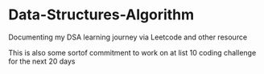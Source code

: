 # Data-Structures-Algorithm
Documenting my DSA learning journey via Leetcode and other resource 








This is also some sortof commitment to work on at list 10 coding challenge for the next 20 days
